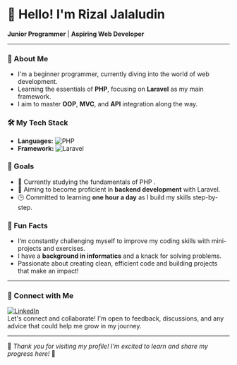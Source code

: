 # 👋 Hello! I'm Rizal Jalaludin

**Junior Programmer** | **Aspiring Web Developer**

---

### 🌱 About Me
- I'm a beginner programmer, currently diving into the world of web development.
- Learning the essentials of **PHP**, focusing on **Laravel** as my main framework.
- I aim to master **OOP**, **MVC**, and **API** integration along the way.

### 🛠️ My Tech Stack
- **Languages:** ![PHP](https://img.shields.io/badge/-PHP-777BB4?style=flat-square&logo=php&logoColor=white)
- **Framework:** ![Laravel](https://img.shields.io/badge/-Laravel-FF2D20?style=flat-square&logo=laravel&logoColor=white)

### 🌟 Goals
- 📖 Currently studying the fundamentals of PHP .
- 🚀 Aiming to become proficient in **backend development** with Laravel.
- 🕒 Committed to learning **one hour a day** as I build my skills step-by-step.

### 👀 Fun Facts
- I’m constantly challenging myself to improve my coding skills with mini-projects and exercises.
- I have a **background in informatics** and a knack for solving problems.
- Passionate about creating clean, efficient code and building projects that make an impact!

---

### 🤝 Connect with Me
[![LinkedIn](https://img.shields.io/badge/-LinkedIn-0A66C2?style=flat-square&logo=linkedin&logoColor=white)](https://www.linkedin.com)  
Let's connect and collaborate! I'm open to feedback, discussions, and any advice that could help me grow in my journey.

---

🌟 *Thank you for visiting my profile! I’m excited to learn and share my progress here!* 🌟

